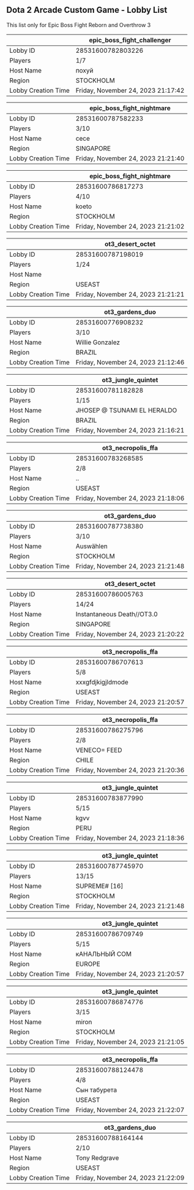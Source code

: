 ## Dota 2 Arcade Custom Game - Lobby List

This list only for Epic Boss Fight Reborn and Overthrow 3

|  | epic_boss_fight_challenger |
| ------ | ------ |
| Lobby ID | 28531600782803226 |
| Players | 1/7 |
| Host Name | похуй |
| Region | STOCKHOLM |
| Lobby Creation Time | Friday, November 24, 2023 21:17:42 |


|  | epic_boss_fight_nightmare |
| ------ | ------ |
| Lobby ID | 28531600787582233 |
| Players | 3/10 |
| Host Name | cece |
| Region | SINGAPORE |
| Lobby Creation Time | Friday, November 24, 2023 21:21:40 |


|  | epic_boss_fight_nightmare |
| ------ | ------ |
| Lobby ID | 28531600786817273 |
| Players | 4/10 |
| Host Name | koeto |
| Region | STOCKHOLM |
| Lobby Creation Time | Friday, November 24, 2023 21:21:02 |


|  | ot3_desert_octet |
| ------ | ------ |
| Lobby ID | 28531600787198019 |
| Players | 1/24 |
| Host Name | <noname> |
| Region | USEAST |
| Lobby Creation Time | Friday, November 24, 2023 21:21:21 |


|  | ot3_gardens_duo |
| ------ | ------ |
| Lobby ID | 28531600776908232 |
| Players | 3/10 |
| Host Name | Willie Gonzalez |
| Region | BRAZIL |
| Lobby Creation Time | Friday, November 24, 2023 21:12:46 |


|  | ot3_jungle_quintet |
| ------ | ------ |
| Lobby ID | 28531600781182828 |
| Players | 1/15 |
| Host Name | JHOSEP @ TSUNAMI EL HERALDO |
| Region | BRAZIL |
| Lobby Creation Time | Friday, November 24, 2023 21:16:21 |


|  | ot3_necropolis_ffa |
| ------ | ------ |
| Lobby ID | 28531600783268585 |
| Players | 2/8 |
| Host Name | .. |
| Region | USEAST |
| Lobby Creation Time | Friday, November 24, 2023 21:18:06 |


|  | ot3_gardens_duo |
| ------ | ------ |
| Lobby ID | 28531600787738380 |
| Players | 3/10 |
| Host Name | Auswählen |
| Region | STOCKHOLM |
| Lobby Creation Time | Friday, November 24, 2023 21:21:48 |


|  | ot3_desert_octet |
| ------ | ------ |
| Lobby ID | 28531600786005763 |
| Players | 14/24 |
| Host Name | Instantaneous Death//OT3.0 |
| Region | SINGAPORE |
| Lobby Creation Time | Friday, November 24, 2023 21:20:22 |


|  | ot3_necropolis_ffa |
| ------ | ------ |
| Lobby ID | 28531600786707613 |
| Players | 5/8 |
| Host Name | xxxgfdjkigjldmode |
| Region | USEAST |
| Lobby Creation Time | Friday, November 24, 2023 21:20:57 |


|  | ot3_necropolis_ffa |
| ------ | ------ |
| Lobby ID | 28531600786275796 |
| Players | 2/8 |
| Host Name | VENECO= FEED |
| Region | CHILE |
| Lobby Creation Time | Friday, November 24, 2023 21:20:36 |


|  | ot3_jungle_quintet |
| ------ | ------ |
| Lobby ID | 28531600783877990 |
| Players | 5/15 |
| Host Name | kgvv |
| Region | PERU |
| Lobby Creation Time | Friday, November 24, 2023 21:18:36 |


|  | ot3_jungle_quintet |
| ------ | ------ |
| Lobby ID | 28531600787745970 |
| Players | 13/15 |
| Host Name | SUPREME# [16] |
| Region | STOCKHOLM |
| Lobby Creation Time | Friday, November 24, 2023 21:21:48 |


|  | ot3_jungle_quintet |
| ------ | ------ |
| Lobby ID | 28531600786709749 |
| Players | 5/15 |
| Host Name | кАНАЛЬНЫЙ СОМ |
| Region | EUROPE |
| Lobby Creation Time | Friday, November 24, 2023 21:20:57 |


|  | ot3_jungle_quintet |
| ------ | ------ |
| Lobby ID | 28531600786874776 |
| Players | 3/15 |
| Host Name | miron |
| Region | STOCKHOLM |
| Lobby Creation Time | Friday, November 24, 2023 21:21:05 |


|  | ot3_necropolis_ffa |
| ------ | ------ |
| Lobby ID | 28531600788124478 |
| Players | 4/8 |
| Host Name | Сын табурета |
| Region | USEAST |
| Lobby Creation Time | Friday, November 24, 2023 21:22:07 |


|  | ot3_gardens_duo |
| ------ | ------ |
| Lobby ID | 28531600788164144 |
| Players | 2/10 |
| Host Name | Tony Redgrave |
| Region | USEAST |
| Lobby Creation Time | Friday, November 24, 2023 21:22:09 |


